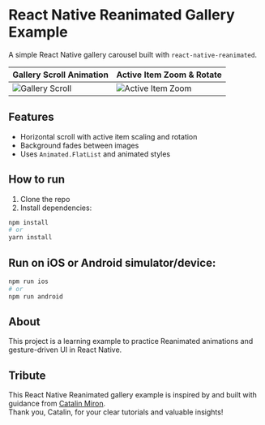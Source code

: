 # React Native Reanimated Gallery Example

A simple React Native gallery carousel built with `react-native-reanimated`.

| Gallery Scroll Animation | Active Item Zoom & Rotate |
|-------------------------|--------------------------|
| ![Gallery Scroll](https://github.com/user-attachments/assets/9adf78d7-316c-4685-bdd7-dad91ef7774c) | ![Active Item Zoom](https://github.com/user-attachments/assets/26bd5328-9535-43d3-9eab-915450b7c306) |

## Features

- Horizontal scroll with active item scaling and rotation
- Background fades between images
- Uses `Animated.FlatList` and animated styles

## How to run

1. Clone the repo
2. Install dependencies:

```bash
npm install
# or
yarn install
```

## Run on iOS or Android simulator/device:

```bash
npm run ios
# or
npm run android
```

## About

This project is a learning example to practice Reanimated animations and gesture-driven UI in React Native.

## Tribute

This React Native Reanimated gallery example is inspired by and built with guidance from [Catalin Miron](https://www.youtube.com/@CatalinMironDev).  
Thank you, Catalin, for your clear tutorials and valuable insights!
